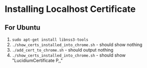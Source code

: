 
# Installing Localhost Certificate

## For Ubuntu

1. `sudo apt-get install libnss3-tools`
2. `./show_certs_installed_into_chrome.sh` - should show nothing
3. `./add_cert_to_chrome.sh` - should output nothing
4. `./show_certs_installed_into_chrome.sh` - should show "LucidiumCertificate                                          P,,"

